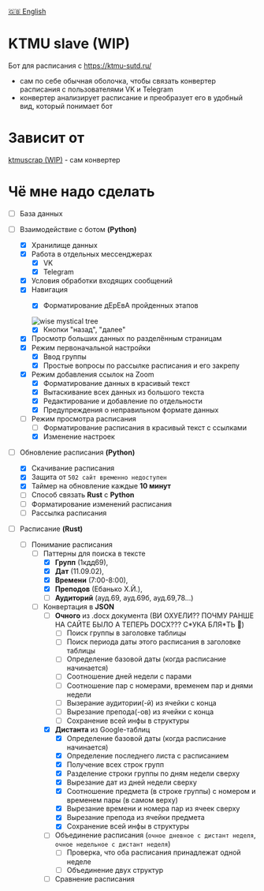 [🇬🇧 English](/README-EN.md)

# KTMU slave (WIP)

Бот для расписания с https://ktmu-sutd.ru/

- сам по себе обычная оболочка, чтобы связать
конвертер расписания с пользователями 
VK и Telegram
- конвертер анализирует расписание
и преобразует его в удобный вид, который
понимает бот

# Зависит от
[ktmuscrap (WIP)](https://github.com/kerdl/ktmuscrap) - сам конвертер


# Чё мне надо сделать

- [ ] База данных

- [ ] Взаимодействие с ботом **(Python)**
     - [x] Хранилище данных
     - [x] Работа в отдельных мессенджерах
          - [x] VK
          - [x] Telegram
     - [x] Условия обработки входящих сообщений
     - [x] Навигация
          - [x] Форматирование дЕрЕвА пройденных этапов


          ![wise mystical tree](https://i.kym-cdn.com/photos/images/newsfeed/002/444/748/d04.jpg)
          - [x] Кнопки "назад", "далее"
     - [x] Просмотр больших данных по разделённым страницам
     - [x] Режим первоначальной настройки
          - [x] Ввод группы
          - [x] Простые вопросы по рассылке расписания и его закрепу
     - [x] Режим добавления ссылок на Zoom
          - [x] Форматирование данных в красивый текст
          - [x] Вытаскивание всех данных из большого текста
          - [x] Редактирование и добавление по отдельности
          - [x] Предупреждения о неправильном формате данных
     - [ ] Режим просмотра расписания
          - [ ] Форматирование расписания в красивый текст с ссылками
          - [x] Изменение настроек

- [ ] Обновление расписания **(Python)**
     - [x] Скачивание расписания
     - [x] Защита от `502 сайт временно недоступен`
     - [x] Таймер на обновление каждые **10 минут**
     - [ ] Способ связать **Rust** с **Python**
     - [ ] Форматирование изменений расписания
     - [ ] Рассылка расписания

- [ ] Расписание **(Rust)**
     - [ ] Понимание расписания
          - [ ] Паттерны для поиска в тексте
               - [x] **Групп** (1кдд69),
               - [x] **Дат** (11.09.02),
               - [x] **Времени** (7:00-8:00),
               - [x] **Преподов** (Ебанько Х.Й.),
               - [ ] **Аудиторий** (ауд.69, ауд.69б, ауд.69,78...)
          - [ ] Конвертация в **JSON**
               - [ ] **Очного** из .docx документа
               (ВИ ОХУЕЛИ?? ПОЧМУ РАНШЕ НА САЙТЕ БЫЛО А ТЕПЕРЬ DOCX??? С\*УКА БЛЯ\*ТЬ 🤬)
                    - [ ] Поиск группы в заголовке таблицы
                    - [ ] Поиск периода даты этого расписания в заголовке таблицы
                    - [ ] Определение базовой даты (когда расписание начинается)
                    - [ ] Соотношение дней недели с парами
                    - [ ] Соотношение пар с номерами, временем пар и днями недели
                    - [ ] Вызерание аудитории(-й) из ячейки с конца
                    - [ ] Вырезание препода(-ов) из ячейки с конца
                    - [ ] Сохранение всей инфы в структуры
               - [x] **Дистанта** из Google-таблиц
                    - [x] Определение базовой даты (когда расписание начинается)
                    - [x] Определение последнего листа с расписанием
                    - [x] Получение всех строк групп
                    - [x] Разделение строки группы по дням недели сверху
                    - [x] Вырезание дат из дней недели сверху
                    - [x] Соотношение предмета (в строке группы) с номером и временем пары (в самом верху)
                    - [x] Вырезание времени и номера пар из ячеек сверху
                    - [x] Вырезание препода из ячейки предмета
                    - [x] Сохранение всей инфы в структуры
               - [ ] Объединение расписания (`очное дневное с дистант неделя`, `очное недельное с дистант неделя`)
                    - [ ] Проверка, что оба расписания принадлежат одной неделе
                    - [ ] Объединение двух структур
               - [ ] Сравнение расписания
